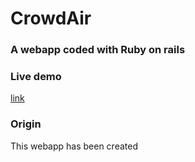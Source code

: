<h1>CrowdAir</h1>
<h3>A webapp coded with Ruby on rails</h3>

<h3>Live demo</h3>
<a href="https://crowdair.herokuapp.com/" target="blank">link</a>

<h3>Origin</h3>
<p>
This webapp has been created
</p>
